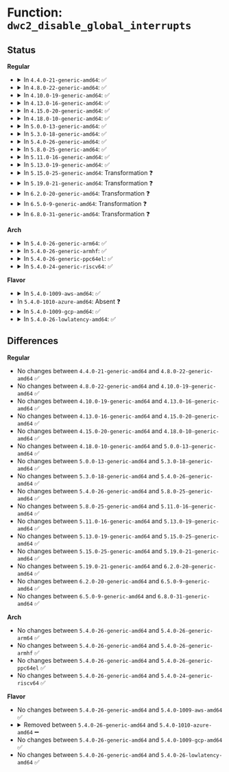 # Function: <code>dwc2_disable_global_interrupts</code>

## Status
<b>Regular</b>
<ul>
<li>
<details>
<summary>In <code>4.4.0-21-generic-amd64</code>: ✅</summary>

```c
void dwc2_disable_global_interrupts(struct dwc2_hsotg * hsotg)
```

```json
{
  "name": "dwc2_disable_global_interrupts",
  "collision_type": "Unique Global",
  "inline_type": "No",
  "funcs": [
    {
      "addr": 18446744071585289632,
      "name": "dwc2_disable_global_interrupts",
      "external": true,
      "loc": "drivers/usb/dwc2/core.c:3270",
      "file": "drivers/usb/dwc2/core.c",
      "inline": "seen, unknown",
      "caller_inline": [],
      "caller_func": [
        "drivers/usb/dwc2/hcd.c:dwc2_hcd_init"
      ]
    }
  ],
  "symbols": [
    {
      "addr": 18446744071585289632,
      "name": "dwc2_disable_global_interrupts",
      "section": ".text",
      "bind": "STB_GLOBAL",
      "size": 34
    }
  ]
}
```
</details>
</li>
<li>
<details>
<summary>In <code>4.8.0-22-generic-amd64</code>: ✅</summary>

```c
void dwc2_disable_global_interrupts(struct dwc2_hsotg * hsotg)
```

```json
{
  "name": "dwc2_disable_global_interrupts",
  "collision_type": "Unique Global",
  "inline_type": "No",
  "funcs": [
    {
      "addr": 18446744071585676240,
      "name": "dwc2_disable_global_interrupts",
      "external": true,
      "loc": "drivers/usb/dwc2/core.c:1600",
      "file": "drivers/usb/dwc2/core.c",
      "inline": "seen, unknown",
      "caller_inline": [],
      "caller_func": [
        "drivers/usb/dwc2/hcd.c:dwc2_hcd_init"
      ]
    }
  ],
  "symbols": [
    {
      "addr": 18446744071585676240,
      "name": "dwc2_disable_global_interrupts",
      "section": ".text",
      "bind": "STB_GLOBAL",
      "size": 28
    }
  ]
}
```
</details>
</li>
<li>
<details>
<summary>In <code>4.10.0-19-generic-amd64</code>: ✅</summary>

```c
void dwc2_disable_global_interrupts(struct dwc2_hsotg * hsotg)
```

```json
{
  "name": "dwc2_disable_global_interrupts",
  "collision_type": "Unique Global",
  "inline_type": "No",
  "funcs": [
    {
      "addr": 18446744071585857888,
      "name": "dwc2_disable_global_interrupts",
      "external": true,
      "loc": "drivers/usb/dwc2/core.c:787",
      "file": "drivers/usb/dwc2/core.c",
      "inline": "seen, unknown",
      "caller_inline": [],
      "caller_func": [
        "drivers/usb/dwc2/hcd.c:dwc2_hcd_init"
      ]
    }
  ],
  "symbols": [
    {
      "addr": 18446744071585857888,
      "name": "dwc2_disable_global_interrupts",
      "section": ".text",
      "bind": "STB_GLOBAL",
      "size": 28
    }
  ]
}
```
</details>
</li>
<li>
<details>
<summary>In <code>4.13.0-16-generic-amd64</code>: ✅</summary>

```c
void dwc2_disable_global_interrupts(struct dwc2_hsotg * hsotg)
```

```json
{
  "name": "dwc2_disable_global_interrupts",
  "collision_type": "Unique Global",
  "inline_type": "No",
  "funcs": [
    {
      "addr": 18446744071585944352,
      "name": "dwc2_disable_global_interrupts",
      "external": true,
      "loc": "drivers/usb/dwc2/core.c:782",
      "file": "drivers/usb/dwc2/core.c",
      "inline": "seen, unknown",
      "caller_inline": [],
      "caller_func": [
        "drivers/usb/dwc2/hcd.c:dwc2_hcd_init"
      ]
    }
  ],
  "symbols": [
    {
      "addr": 18446744071585944352,
      "name": "dwc2_disable_global_interrupts",
      "section": ".text",
      "bind": "STB_GLOBAL",
      "size": 28
    }
  ]
}
```
</details>
</li>
<li>
<details>
<summary>In <code>4.15.0-20-generic-amd64</code>: ✅</summary>

```c
void dwc2_disable_global_interrupts(struct dwc2_hsotg * hsotg)
```

```json
{
  "name": "dwc2_disable_global_interrupts",
  "collision_type": "Unique Global",
  "inline_type": "No",
  "funcs": [
    {
      "addr": 18446744071586387456,
      "name": "dwc2_disable_global_interrupts",
      "external": true,
      "loc": "drivers/usb/dwc2/core.c:783",
      "file": "drivers/usb/dwc2/core.c",
      "inline": "seen, unknown",
      "caller_inline": [],
      "caller_func": [
        "drivers/usb/dwc2/hcd.c:dwc2_hcd_init"
      ]
    }
  ],
  "symbols": [
    {
      "addr": 18446744071586387456,
      "name": "dwc2_disable_global_interrupts",
      "section": ".text",
      "bind": "STB_GLOBAL",
      "size": 28
    }
  ]
}
```
</details>
</li>
<li>
<details>
<summary>In <code>4.18.0-10-generic-amd64</code>: ✅</summary>

```c
void dwc2_disable_global_interrupts(struct dwc2_hsotg * hsotg)
```

```json
{
  "name": "dwc2_disable_global_interrupts",
  "collision_type": "Unique Global",
  "inline_type": "No",
  "funcs": [
    {
      "addr": 18446744071586646048,
      "name": "dwc2_disable_global_interrupts",
      "external": true,
      "loc": "drivers/usb/dwc2/core.c:931",
      "file": "drivers/usb/dwc2/core.c",
      "inline": "seen, unknown",
      "caller_inline": [],
      "caller_func": [
        "drivers/usb/dwc2/hcd.c:dwc2_hcd_init"
      ]
    }
  ],
  "symbols": [
    {
      "addr": 18446744071586646048,
      "name": "dwc2_disable_global_interrupts",
      "section": ".text",
      "bind": "STB_GLOBAL",
      "size": 28
    }
  ]
}
```
</details>
</li>
<li>
<details>
<summary>In <code>5.0.0-13-generic-amd64</code>: ✅</summary>

```c
void dwc2_disable_global_interrupts(struct dwc2_hsotg * hsotg)
```

```json
{
  "name": "dwc2_disable_global_interrupts",
  "collision_type": "Unique Global",
  "inline_type": "No",
  "funcs": [
    {
      "addr": 18446744071586794800,
      "name": "dwc2_disable_global_interrupts",
      "external": true,
      "loc": "drivers/usb/dwc2/core.c:932",
      "file": "drivers/usb/dwc2/core.c",
      "inline": "seen, unknown",
      "caller_inline": [],
      "caller_func": [
        "drivers/usb/dwc2/hcd.c:dwc2_hcd_init"
      ]
    }
  ],
  "symbols": [
    {
      "addr": 18446744071586794800,
      "name": "dwc2_disable_global_interrupts",
      "section": ".text",
      "bind": "STB_GLOBAL",
      "size": 51
    }
  ]
}
```
</details>
</li>
<li>
<details>
<summary>In <code>5.3.0-18-generic-amd64</code>: ✅</summary>

```c
void dwc2_disable_global_interrupts(struct dwc2_hsotg * hsotg)
```

```json
{
  "name": "dwc2_disable_global_interrupts",
  "collision_type": "Unique Global",
  "inline_type": "No",
  "funcs": [
    {
      "addr": 18446744071587050912,
      "name": "dwc2_disable_global_interrupts",
      "external": true,
      "loc": "drivers/usb/dwc2/core.c:932",
      "file": "drivers/usb/dwc2/core.c",
      "inline": "seen, unknown",
      "caller_inline": [],
      "caller_func": [
        "drivers/usb/dwc2/hcd.c:dwc2_hcd_init"
      ]
    }
  ],
  "symbols": [
    {
      "addr": 18446744071587050912,
      "name": "dwc2_disable_global_interrupts",
      "section": ".text",
      "bind": "STB_GLOBAL",
      "size": 51
    }
  ]
}
```
</details>
</li>
<li>
<details>
<summary>In <code>5.4.0-26-generic-amd64</code>: ✅</summary>

```c
void dwc2_disable_global_interrupts(struct dwc2_hsotg * hsotg)
```

```json
{
  "name": "dwc2_disable_global_interrupts",
  "collision_type": "Unique Global",
  "inline_type": "No",
  "funcs": [
    {
      "addr": 18446744071587251312,
      "name": "dwc2_disable_global_interrupts",
      "external": true,
      "loc": "drivers/usb/dwc2/core.c:932",
      "file": "drivers/usb/dwc2/core.c",
      "inline": "seen, unknown",
      "caller_inline": [],
      "caller_func": [
        "drivers/usb/dwc2/hcd.c:dwc2_hcd_init"
      ]
    }
  ],
  "symbols": [
    {
      "addr": 18446744071587251312,
      "name": "dwc2_disable_global_interrupts",
      "section": ".text",
      "bind": "STB_GLOBAL",
      "size": 51
    }
  ]
}
```
</details>
</li>
<li>
<details>
<summary>In <code>5.8.0-25-generic-amd64</code>: ✅</summary>

```c
void dwc2_disable_global_interrupts(struct dwc2_hsotg * hsotg)
```

```json
{
  "name": "dwc2_disable_global_interrupts",
  "collision_type": "Unique Global",
  "inline_type": "No",
  "funcs": [
    {
      "addr": 18446744071588107632,
      "name": "dwc2_disable_global_interrupts",
      "external": true,
      "loc": "drivers/usb/dwc2/core.c:947",
      "file": "drivers/usb/dwc2/core.c",
      "inline": "seen, unknown",
      "caller_inline": [],
      "caller_func": [
        "drivers/usb/dwc2/platform.c:dwc2_driver_shutdown",
        "drivers/usb/dwc2/hcd.c:dwc2_hcd_init"
      ]
    }
  ],
  "symbols": [
    {
      "addr": 18446744071588107632,
      "name": "dwc2_disable_global_interrupts",
      "section": ".text",
      "bind": "STB_GLOBAL",
      "size": 51
    }
  ]
}
```
</details>
</li>
<li>
<details>
<summary>In <code>5.11.0-16-generic-amd64</code>: ✅</summary>

```c
void dwc2_disable_global_interrupts(struct dwc2_hsotg * hsotg)
```

```json
{
  "name": "dwc2_disable_global_interrupts",
  "collision_type": "Unique Global",
  "inline_type": "No",
  "funcs": [
    {
      "addr": 18446744071588149392,
      "name": "dwc2_disable_global_interrupts",
      "external": true,
      "loc": "drivers/usb/dwc2/core.c:947",
      "file": "drivers/usb/dwc2/core.c",
      "inline": "seen, unknown",
      "caller_inline": [],
      "caller_func": [
        "drivers/usb/dwc2/platform.c:dwc2_driver_shutdown",
        "drivers/usb/dwc2/hcd.c:dwc2_hcd_init"
      ]
    }
  ],
  "symbols": [
    {
      "addr": 18446744071588149392,
      "name": "dwc2_disable_global_interrupts",
      "section": ".text",
      "bind": "STB_GLOBAL",
      "size": 51
    }
  ]
}
```
</details>
</li>
<li>
<details>
<summary>In <code>5.13.0-19-generic-amd64</code>: ✅</summary>

```c
void dwc2_disable_global_interrupts(struct dwc2_hsotg * hsotg)
```

```json
{
  "name": "dwc2_disable_global_interrupts",
  "collision_type": "Unique Global",
  "inline_type": "No",
  "funcs": [
    {
      "addr": 18446744071588030992,
      "name": "dwc2_disable_global_interrupts",
      "external": true,
      "loc": "drivers/usb/dwc2/core.c:891",
      "file": "drivers/usb/dwc2/core.c",
      "inline": "seen, unknown",
      "caller_inline": [],
      "caller_func": [
        "drivers/usb/dwc2/platform.c:dwc2_driver_shutdown",
        "drivers/usb/dwc2/hcd.c:dwc2_hcd_init"
      ]
    }
  ],
  "symbols": [
    {
      "addr": 18446744071588030992,
      "name": "dwc2_disable_global_interrupts",
      "section": ".text",
      "bind": "STB_GLOBAL",
      "size": 54
    }
  ]
}
```
</details>
</li>
<li>
<details>
<summary>In <code>5.15.0-25-generic-amd64</code>: Transformation ❓</summary>

```c
void dwc2_disable_global_interrupts(struct dwc2_hsotg * hsotg)
```

```json
{
  "name": "dwc2_disable_global_interrupts",
  "collision_type": "Unique Global",
  "inline_type": "No",
  "funcs": [
    {
      "addr": 0,
      "name": "dwc2_disable_global_interrupts",
      "external": true,
      "loc": "drivers/usb/dwc2/core.c:891",
      "file": "drivers/usb/dwc2/core.c",
      "inline": "seen, unknown",
      "caller_inline": [],
      "caller_func": [
        "drivers/usb/dwc2/platform.c:dwc2_driver_shutdown",
        "drivers/usb/dwc2/hcd.c:dwc2_hcd_init"
      ]
    }
  ],
  "symbols": [
    {
      "addr": 18446744071592576773,
      "name": "dwc2_disable_global_interrupts.cold",
      "section": ".text",
      "bind": "STB_LOCAL",
      "size": 83
    },
    {
      "addr": 18446744071588649536,
      "name": "dwc2_disable_global_interrupts",
      "section": ".text",
      "bind": "STB_GLOBAL",
      "size": 134
    }
  ]
}
```
</details>
</li>
<li>
<details>
<summary>In <code>5.19.0-21-generic-amd64</code>: Transformation ❓</summary>

```c
void dwc2_disable_global_interrupts(struct dwc2_hsotg * hsotg)
```

```json
{
  "name": "dwc2_disable_global_interrupts",
  "collision_type": "Unique Global",
  "inline_type": "No",
  "funcs": [
    {
      "addr": 0,
      "name": "dwc2_disable_global_interrupts",
      "external": true,
      "loc": "drivers/usb/dwc2/core.c:891",
      "file": "drivers/usb/dwc2/core.c",
      "inline": "seen, unknown",
      "caller_inline": [],
      "caller_func": [
        "drivers/usb/dwc2/platform.c:dwc2_driver_shutdown",
        "drivers/usb/dwc2/hcd.c:dwc2_hcd_init"
      ]
    }
  ],
  "symbols": [
    {
      "addr": 18446744071594456793,
      "name": "dwc2_disable_global_interrupts.cold",
      "section": ".text",
      "bind": "STB_LOCAL",
      "size": 104
    },
    {
      "addr": 18446744071590066400,
      "name": "dwc2_disable_global_interrupts",
      "section": ".text",
      "bind": "STB_GLOBAL",
      "size": 131
    }
  ]
}
```
</details>
</li>
<li>
<details>
<summary>In <code>6.2.0-20-generic-amd64</code>: Transformation ❓</summary>

```c
void dwc2_disable_global_interrupts(struct dwc2_hsotg * hsotg)
```

```json
{
  "name": "dwc2_disable_global_interrupts",
  "collision_type": "Unique Global",
  "inline_type": "No",
  "funcs": [
    {
      "addr": 0,
      "name": "dwc2_disable_global_interrupts",
      "external": true,
      "loc": "drivers/usb/dwc2/core.c:861",
      "file": "drivers/usb/dwc2/core.c",
      "inline": "seen, unknown",
      "caller_inline": [],
      "caller_func": [
        "drivers/usb/dwc2/platform.c:dwc2_driver_shutdown",
        "drivers/usb/dwc2/hcd.c:dwc2_hcd_init"
      ]
    }
  ],
  "symbols": [
    {
      "addr": 18446744071596275769,
      "name": "dwc2_disable_global_interrupts.cold",
      "section": ".text",
      "bind": "STB_LOCAL",
      "size": 104
    },
    {
      "addr": 18446744071591674080,
      "name": "dwc2_disable_global_interrupts",
      "section": ".text",
      "bind": "STB_GLOBAL",
      "size": 131
    }
  ]
}
```
</details>
</li>
<li>
<details>
<summary>In <code>6.5.0-9-generic-amd64</code>: Transformation ❓</summary>

```c
void dwc2_disable_global_interrupts(struct dwc2_hsotg * hsotg)
```

```json
{
  "name": "dwc2_disable_global_interrupts",
  "collision_type": "Unique Global",
  "inline_type": "No",
  "funcs": [
    {
      "addr": 0,
      "name": "dwc2_disable_global_interrupts",
      "external": true,
      "loc": "drivers/usb/dwc2/core.c:861",
      "file": "drivers/usb/dwc2/core.c",
      "inline": "seen, unknown",
      "caller_inline": [],
      "caller_func": [
        "drivers/usb/dwc2/platform.c:dwc2_driver_shutdown",
        "drivers/usb/dwc2/hcd.c:dwc2_hcd_init"
      ]
    }
  ],
  "symbols": [
    {
      "addr": 18446744071596805615,
      "name": "dwc2_disable_global_interrupts.cold",
      "section": ".text",
      "bind": "STB_LOCAL",
      "size": 104
    },
    {
      "addr": 18446744071592096992,
      "name": "dwc2_disable_global_interrupts",
      "section": ".text",
      "bind": "STB_GLOBAL",
      "size": 131
    }
  ]
}
```
</details>
</li>
<li>
<details>
<summary>In <code>6.8.0-31-generic-amd64</code>: Transformation ❓</summary>

```c
void dwc2_disable_global_interrupts(struct dwc2_hsotg * hsotg)
```

```json
{
  "name": "dwc2_disable_global_interrupts",
  "collision_type": "Unique Global",
  "inline_type": "No",
  "funcs": [
    {
      "addr": 0,
      "name": "dwc2_disable_global_interrupts",
      "external": true,
      "loc": "drivers/usb/dwc2/core.c:861",
      "file": "drivers/usb/dwc2/core.c",
      "inline": "seen, unknown",
      "caller_inline": [],
      "caller_func": [
        "drivers/usb/dwc2/platform.c:dwc2_driver_shutdown",
        "drivers/usb/dwc2/hcd.c:dwc2_hcd_init"
      ]
    }
  ],
  "symbols": [
    {
      "addr": 18446744071597729222,
      "name": "dwc2_disable_global_interrupts.cold",
      "section": ".text",
      "bind": "STB_LOCAL",
      "size": 104
    },
    {
      "addr": 18446744071592837424,
      "name": "dwc2_disable_global_interrupts",
      "section": ".text",
      "bind": "STB_GLOBAL",
      "size": 131
    }
  ]
}
```
</details>
</li>
</ul>
<b>Arch</b>
<ul>
<li>
<details>
<summary>In <code>5.4.0-26-generic-arm64</code>: ✅</summary>

```c
void dwc2_disable_global_interrupts(struct dwc2_hsotg * hsotg)
```

```json
{
  "name": "dwc2_disable_global_interrupts",
  "collision_type": "Unique Global",
  "inline_type": "No",
  "funcs": [
    {
      "addr": 18446603336500359664,
      "name": "dwc2_disable_global_interrupts",
      "external": true,
      "loc": "drivers/usb/dwc2/core.c:932",
      "file": "drivers/usb/dwc2/core.c",
      "inline": "seen, unknown",
      "caller_inline": [],
      "caller_func": [
        "drivers/usb/dwc2/hcd.c:dwc2_hcd_init"
      ]
    }
  ],
  "symbols": [
    {
      "addr": 18446603336500359664,
      "name": "dwc2_disable_global_interrupts",
      "section": ".text",
      "bind": "STB_GLOBAL",
      "size": 124
    }
  ]
}
```
</details>
</li>
<li>
<details>
<summary>In <code>5.4.0-26-generic-armhf</code>: ✅</summary>

```c
void dwc2_disable_global_interrupts(struct dwc2_hsotg * hsotg)
```

```json
{
  "name": "dwc2_disable_global_interrupts",
  "collision_type": "Unique Global",
  "inline_type": "No",
  "funcs": [
    {
      "addr": 3232820252,
      "name": "dwc2_disable_global_interrupts",
      "external": true,
      "loc": "drivers/usb/dwc2/core.c:932",
      "file": "drivers/usb/dwc2/core.c",
      "inline": "seen, unknown",
      "caller_inline": [],
      "caller_func": [
        "drivers/usb/dwc2/hcd.c:dwc2_hcd_init"
      ]
    }
  ],
  "symbols": [
    {
      "addr": 3232820252,
      "name": "dwc2_disable_global_interrupts",
      "section": ".text",
      "bind": "STB_GLOBAL",
      "size": 96
    }
  ]
}
```
</details>
</li>
<li>
<details>
<summary>In <code>5.4.0-26-generic-ppc64el</code>: ✅</summary>

```c
void dwc2_disable_global_interrupts(struct dwc2_hsotg * hsotg)
```

```json
{
  "name": "dwc2_disable_global_interrupts",
  "collision_type": "Unique Global",
  "inline_type": "No",
  "funcs": [
    {
      "addr": 13835058055293669728,
      "name": "dwc2_disable_global_interrupts",
      "external": true,
      "loc": "drivers/usb/dwc2/core.c:932",
      "file": "drivers/usb/dwc2/core.c",
      "inline": "seen, unknown",
      "caller_inline": [],
      "caller_func": [
        "drivers/usb/dwc2/hcd.c:dwc2_hcd_init"
      ]
    }
  ],
  "symbols": [
    {
      "addr": 13835058055293669728,
      "name": "dwc2_disable_global_interrupts",
      "section": ".text",
      "bind": "STB_GLOBAL",
      "size": 220
    }
  ]
}
```
</details>
</li>
<li>
<details>
<summary>In <code>5.4.0-24-generic-riscv64</code>: ✅</summary>

```c
void dwc2_disable_global_interrupts(struct dwc2_hsotg * hsotg)
```

```json
{
  "name": "dwc2_disable_global_interrupts",
  "collision_type": "Unique Global",
  "inline_type": "No",
  "funcs": [
    {
      "addr": 18446743936277243472,
      "name": "dwc2_disable_global_interrupts",
      "external": true,
      "loc": "drivers/usb/dwc2/core.c:932",
      "file": "drivers/usb/dwc2/core.c",
      "inline": "seen, unknown",
      "caller_inline": [],
      "caller_func": [
        "drivers/usb/dwc2/hcd.c:dwc2_hcd_init"
      ]
    }
  ],
  "symbols": [
    {
      "addr": 18446743936277243472,
      "name": "dwc2_disable_global_interrupts",
      "section": ".text",
      "bind": "STB_GLOBAL",
      "size": 178
    }
  ]
}
```
</details>
</li>
</ul>
<b>Flavor</b>
<ul>
<li>
<details>
<summary>In <code>5.4.0-1009-aws-amd64</code>: ✅</summary>

```c
void dwc2_disable_global_interrupts(struct dwc2_hsotg * hsotg)
```

```json
{
  "name": "dwc2_disable_global_interrupts",
  "collision_type": "Unique Global",
  "inline_type": "No",
  "funcs": [
    {
      "addr": 18446744071586957392,
      "name": "dwc2_disable_global_interrupts",
      "external": true,
      "loc": "drivers/usb/dwc2/core.c:932",
      "file": "drivers/usb/dwc2/core.c",
      "inline": "seen, unknown",
      "caller_inline": [],
      "caller_func": [
        "drivers/usb/dwc2/hcd.c:dwc2_hcd_init"
      ]
    }
  ],
  "symbols": [
    {
      "addr": 18446744071586957392,
      "name": "dwc2_disable_global_interrupts",
      "section": ".text",
      "bind": "STB_GLOBAL",
      "size": 51
    }
  ]
}
```
</details>
</li>
<li>
In <code>5.4.0-1010-azure-amd64</code>: Absent ❓
</li>
<li>
<details>
<summary>In <code>5.4.0-1009-gcp-amd64</code>: ✅</summary>

```c
void dwc2_disable_global_interrupts(struct dwc2_hsotg * hsotg)
```

```json
{
  "name": "dwc2_disable_global_interrupts",
  "collision_type": "Unique Global",
  "inline_type": "No",
  "funcs": [
    {
      "addr": 18446744071587205872,
      "name": "dwc2_disable_global_interrupts",
      "external": true,
      "loc": "drivers/usb/dwc2/core.c:932",
      "file": "drivers/usb/dwc2/core.c",
      "inline": "seen, unknown",
      "caller_inline": [],
      "caller_func": [
        "drivers/usb/dwc2/hcd.c:dwc2_hcd_init"
      ]
    }
  ],
  "symbols": [
    {
      "addr": 18446744071587205872,
      "name": "dwc2_disable_global_interrupts",
      "section": ".text",
      "bind": "STB_GLOBAL",
      "size": 51
    }
  ]
}
```
</details>
</li>
<li>
<details>
<summary>In <code>5.4.0-26-lowlatency-amd64</code>: ✅</summary>

```c
void dwc2_disable_global_interrupts(struct dwc2_hsotg * hsotg)
```

```json
{
  "name": "dwc2_disable_global_interrupts",
  "collision_type": "Unique Global",
  "inline_type": "No",
  "funcs": [
    {
      "addr": 18446744071587312944,
      "name": "dwc2_disable_global_interrupts",
      "external": true,
      "loc": "drivers/usb/dwc2/core.c:932",
      "file": "drivers/usb/dwc2/core.c",
      "inline": "seen, unknown",
      "caller_inline": [],
      "caller_func": [
        "drivers/usb/dwc2/hcd.c:dwc2_hcd_init"
      ]
    }
  ],
  "symbols": [
    {
      "addr": 18446744071587312944,
      "name": "dwc2_disable_global_interrupts",
      "section": ".text",
      "bind": "STB_GLOBAL",
      "size": 51
    }
  ]
}
```
</details>
</li>
</ul>

## Differences
<b>Regular</b>
<ul>
<li>
No changes between <code>4.4.0-21-generic-amd64</code> and <code>4.8.0-22-generic-amd64</code> ✅
</li>
<li>
No changes between <code>4.8.0-22-generic-amd64</code> and <code>4.10.0-19-generic-amd64</code> ✅
</li>
<li>
No changes between <code>4.10.0-19-generic-amd64</code> and <code>4.13.0-16-generic-amd64</code> ✅
</li>
<li>
No changes between <code>4.13.0-16-generic-amd64</code> and <code>4.15.0-20-generic-amd64</code> ✅
</li>
<li>
No changes between <code>4.15.0-20-generic-amd64</code> and <code>4.18.0-10-generic-amd64</code> ✅
</li>
<li>
No changes between <code>4.18.0-10-generic-amd64</code> and <code>5.0.0-13-generic-amd64</code> ✅
</li>
<li>
No changes between <code>5.0.0-13-generic-amd64</code> and <code>5.3.0-18-generic-amd64</code> ✅
</li>
<li>
No changes between <code>5.3.0-18-generic-amd64</code> and <code>5.4.0-26-generic-amd64</code> ✅
</li>
<li>
No changes between <code>5.4.0-26-generic-amd64</code> and <code>5.8.0-25-generic-amd64</code> ✅
</li>
<li>
No changes between <code>5.8.0-25-generic-amd64</code> and <code>5.11.0-16-generic-amd64</code> ✅
</li>
<li>
No changes between <code>5.11.0-16-generic-amd64</code> and <code>5.13.0-19-generic-amd64</code> ✅
</li>
<li>
No changes between <code>5.13.0-19-generic-amd64</code> and <code>5.15.0-25-generic-amd64</code> ✅
</li>
<li>
No changes between <code>5.15.0-25-generic-amd64</code> and <code>5.19.0-21-generic-amd64</code> ✅
</li>
<li>
No changes between <code>5.19.0-21-generic-amd64</code> and <code>6.2.0-20-generic-amd64</code> ✅
</li>
<li>
No changes between <code>6.2.0-20-generic-amd64</code> and <code>6.5.0-9-generic-amd64</code> ✅
</li>
<li>
No changes between <code>6.5.0-9-generic-amd64</code> and <code>6.8.0-31-generic-amd64</code> ✅
</li>
</ul>
<b>Arch</b>
<ul>
<li>
No changes between <code>5.4.0-26-generic-amd64</code> and <code>5.4.0-26-generic-arm64</code> ✅
</li>
<li>
No changes between <code>5.4.0-26-generic-amd64</code> and <code>5.4.0-26-generic-armhf</code> ✅
</li>
<li>
No changes between <code>5.4.0-26-generic-amd64</code> and <code>5.4.0-26-generic-ppc64el</code> ✅
</li>
<li>
No changes between <code>5.4.0-26-generic-amd64</code> and <code>5.4.0-24-generic-riscv64</code> ✅
</li>
</ul>
<b>Flavor</b>
<ul>
<li>
No changes between <code>5.4.0-26-generic-amd64</code> and <code>5.4.0-1009-aws-amd64</code> ✅
</li>
<li>
<details>
<summary>Removed between <code>5.4.0-26-generic-amd64</code> and <code>5.4.0-1010-azure-amd64</code> ➖</summary>

```c
void dwc2_disable_global_interrupts(struct dwc2_hsotg * hsotg)
```
</details>
</li>
<li>
No changes between <code>5.4.0-26-generic-amd64</code> and <code>5.4.0-1009-gcp-amd64</code> ✅
</li>
<li>
No changes between <code>5.4.0-26-generic-amd64</code> and <code>5.4.0-26-lowlatency-amd64</code> ✅
</li>
</ul>
